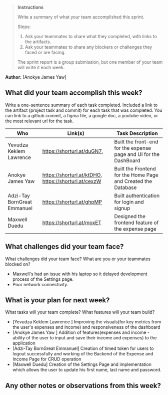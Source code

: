 > **Instructions**
>
> Write a summary of what your team accomplished this sprint.
>
> Steps:
>
> 1. Ask your teammates to share what they completed, with links to the artifacts.
> 2. Ask your teammates to share any blockers or challenges they faced or are facing.
>
> The sprint report is a group submission, but one member of your team will write it each week.

**Author:** [Anokye James Yaw]

## What did your team accomplish this week?

Write a one-sentence summary of each task completed. Included a link to the artifact (project task and commit) for each
task that was completed. You can link to a github commit, a figma file, a google doc, a youtube video, or the most
relevant url for the task.

| Who | Link(s) | Task Description |
| ----- | --------- | ------------------ |
| Yevudza Keklem Lawrence    |   https://shorturl.at/duGN7,      |   Built the front-end for the expense  page and UI for the DashBoard        |
|Anokye James Yaw     |  https://shorturl.at/ktDHO, https://shorturl.at/cexzW      |   Built the Frontend for the Home Page and Created the Database             |
| Adzi-Tay BornGreat Emmanuel | https://shorturl.at/ghpMP | Built authentication for login and signup|
|Maxwell Duedu | https://shorturl.at/moxET | Designed the frontend feature of the expense page |

## What challenges did your team face?

What challenges did your team face? What are you or your teammates blocked on?

* Maxwell's had an issue with his laptop so it delayed development process of the Settings page.
* Poor network connectivity.

## What is your plan for next week?

What tasks will your team complete? What features will your team build?

* [Yevudza Keklem Lawrence ]  Improving the visuals(for key metrics from the user's expenses and income) and responsiveness of the dashboard
* [Anokye James Yaw ] Addition of features(expenses and income - ability of the user to input and save their income and expenses) to the application
* [Adzi-Tay BornGreat Emmanuel] Creation of timed token for users to logout successfully and working of the Backend of the Expense and Income Page for CRUD operation
* [Maxwell Duedu] Creation of the Settings Page and implementation which allows the user to update his first name, last name and password.

## Any other notes or observations from this week?
